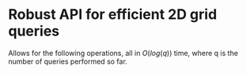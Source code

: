 # Robust API for efficient 2D grid queries
Allows for the following operations, all in $O(log(q))$ time, where q is the number of queries performed so far.
